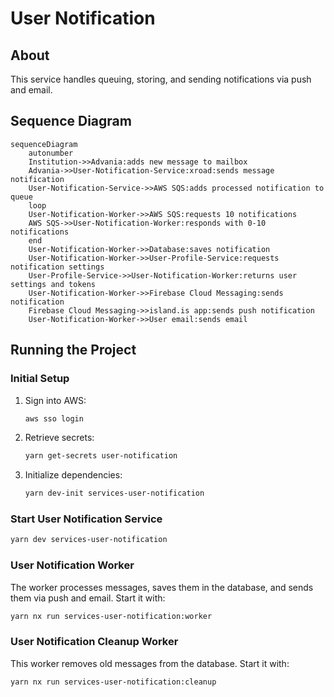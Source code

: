 # User Notification

## About

This service handles queuing, storing, and sending notifications via push and email.

## Sequence Diagram

```mermaid
sequenceDiagram
    autonumber
    Institution->>Advania:adds new message to mailbox
    Advania->>User-Notification-Service:xroad:sends message notification
    User-Notification-Service->>AWS SQS:adds processed notification to queue
    loop
    User-Notification-Worker->>AWS SQS:requests 10 notifications
    AWS SQS->>User-Notification-Worker:responds with 0-10 notifications
    end
    User-Notification-Worker->>Database:saves notification
    User-Notification-Worker->>User-Profile-Service:requests notification settings
    User-Profile-Service->>User-Notification-Worker:returns user settings and tokens
    User-Notification-Worker->>Firebase Cloud Messaging:sends notification
    Firebase Cloud Messaging->>island.is app:sends push notification
    User-Notification-Worker->>User email:sends email
```

## Running the Project

### Initial Setup

1. Sign into AWS:

   ```sh
   aws sso login
   ```

2. Retrieve secrets:

   ```sh
   yarn get-secrets user-notification
   ```

3. Initialize dependencies:

   ```sh
   yarn dev-init services-user-notification
   ```

### Start User Notification Service

```sh
yarn dev services-user-notification
```

### User Notification Worker

The worker processes messages, saves them in the database, and sends them via push and email. Start it with:

```sh
yarn nx run services-user-notification:worker
```

### User Notification Cleanup Worker

This worker removes old messages from the database. Start it with:

```sh
yarn nx run services-user-notification:cleanup
```